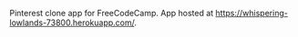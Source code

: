 Pinterest clone app for FreeCodeCamp. App hosted at https://whispering-lowlands-73800.herokuapp.com/.